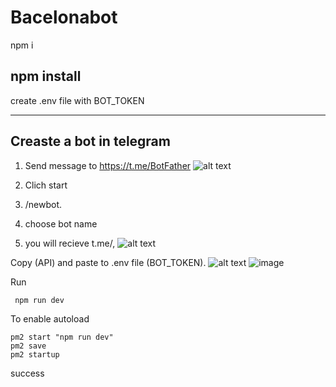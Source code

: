 
# Bacelonabot

npm i

## npm install

create .env file with BOT_TOKEN

-----------------------------------------------
## Creaste a bot in telegram

1. Send message to https://t.me/BotFather 
![alt text](https://www.spcdn.org/images/Ru-knowledge_base/chatbots/telegram/create-bot/scr1-min.png)

2. Clich start
3.  /newbot.
4. choose bot name
5. you will recieve t.me/<nicknamebot>, 
![alt text](https://www.spcdn.org/images/Ru-knowledge_base/chatbots/telegram/create-bot/scr5-min.png)

Copy (API) and paste to .env file (BOT_TOKEN).
![alt text](https://www.spcdn.org/images/Ru-knowledge_base/chatbots/telegram/create-bot/scr6-min.png)
![image](https://user-images.githubusercontent.com/65252165/171461241-4572cd90-dbe1-4047-af02-62ef0ba8a232.png)

Run 

``` npm run dev```

To enable autoload
```
pm2 start "npm run dev"
pm2 save
pm2 startup
```

  success
